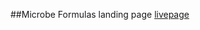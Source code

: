 ##Microbe Formulas landing page
[livepage](https://www.chrisbutlerdigital.com/projects/mf-test/project/)